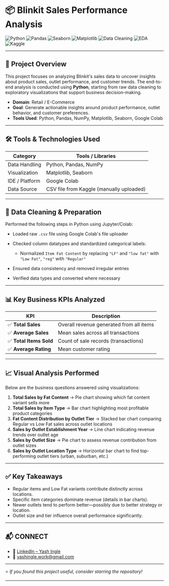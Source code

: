 # 📦 Blinkit Sales Performance Analysis

![Python](https://img.shields.io/badge/Python-Used-blue?logo=python)
![Pandas](https://img.shields.io/badge/Pandas-Used-lightgrey?logo=pandas)
![Seaborn](https://img.shields.io/badge/Seaborn-Used-lightblue?logo=seaborn)
![Matplotlib](https://img.shields.io/badge/Matplotlib-Used-orange?logo=matplotlib)
![Data Cleaning](https://img.shields.io/badge/Data%20Cleaning-Performed-informational)
![EDA](https://img.shields.io/badge/EDA-Included-success)
![Kaggle](https://img.shields.io/badge/Dataset-Kaggle-important?logo=kaggle)

---

## 📌 Project Overview

This project focuses on analyzing Blinkit's sales data to uncover insights about product sales, outlet performance, and customer trends. The end-to-end analysis is conducted using **Python**, starting from raw data cleaning to exploratory visualizations that support business decision-making.

* **Domain**: Retail / E-Commerce
* **Goal**: Generate actionable insights around product performance, outlet behavior, and customer preferences.
* **Tools Used**: Python, Pandas, NumPy, Matplotlib, Seaborn, Google Colab

---

## 🛠️ Tools & Technologies Used

| Category       | Tools / Libraries                        |
| -------------- | ---------------------------------------- |
| Data Handling  | Python, Pandas, NumPy                    |
| Visualization  | Matplotlib, Seaborn                      |
| IDE / Platform | Google Colab                             |
| Data Source    | CSV file from Kaggle (manually uploaded) |

---

## 🧹 Data Cleaning & Preparation

Performed the following steps in Python using Jupyter/Colab:

* Loaded raw `.csv` file using Google Colab's file uploader
* Checked column datatypes and standardized categorical labels:

  * Normalized `Item Fat Content` by replacing `"LF"` and `"low fat"` with `"Low Fat"`, `"reg"` with `"Regular"`
* Ensured data consistency and removed irregular entries
* Verified data types and converted where necessary

---

## 📊 Key Business KPIs Analyzed

| KPI                    | Description                              |
| ---------------------- | ---------------------------------------- |
| ✅ **Total Sales**      | Overall revenue generated from all items |
| ✅ **Average Sales**    | Mean sales across all transactions       |
| ✅ **Total Items Sold** | Count of sale records (transactions)     |
| ✅ **Average Rating**   | Mean customer rating                     |

---

## 📈 Visual Analysis Performed

Below are the business questions answered using visualizations:

1. **Total Sales by Fat Content**
   → Pie chart showing which fat content variant sells more
2. **Total Sales by Item Type**
   → Bar chart highlighting most profitable product categories
3. **Fat Content Distribution by Outlet Tier**
   → Stacked bar chart comparing Regular vs Low Fat sales across outlet locations
4. **Sales by Outlet Establishment Year**
   → Line chart indicating revenue trends over outlet age
5. **Sales by Outlet Size**
   → Pie chart to assess revenue contribution from outlet sizes
6. **Sales by Outlet Location Type**
   → Horizontal bar chart to find top-performing outlet tiers (urban, suburban, etc.)

---

## ✅ Key Takeaways

* Regular items and Low Fat variants contribute distinctly across locations.
* Specific item categories dominate revenue (details in bar charts).
* Newer outlets tend to perform better—possibly due to better strategy or location.
* Outlet size and tier influence overall performance significantly.

---

## 📬 CONNECT

* 🔗 [LinkedIn – Yash Ingle](https://www.linkedin.com/in/yashingle24)
* 📧 [yashingle.work@gmail.com](mailto:yashingle.work@gmail.com)

---

⭐ *If you found this project useful, consider starring the repository!*

---
